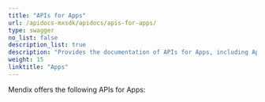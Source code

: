 ```yaml
---
title: "APIs for Apps"
url: /apidocs-mxsdk/apidocs/apis-for-apps/
type: swagger
no_list: false
description_list: true
description: "Provides the documentation of APIs for Apps, including App Repository API, Epics API, Feedback API, Projects API, and Team Server API."
weight: 15
linktitle: "Apps"
---
```


Mendix offers the following APIs for Apps:

